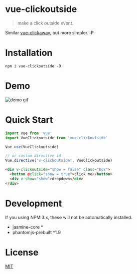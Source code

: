 # vue-clickoutside
> make a click outside event.

Similar [vue-clickaway](https://github.com/simplesmiler/vue-clickaway), but more simpler. :P


# Installation
```shell
npm i vue-clickoutside -D
```

# Demo
![demo gif](http://g.recordit.co/pDjxMhZ1IA.gif)

# Quick Start
```javascript
import Vue from 'vue'
import VueClickoutside from 'vue-clickoutside'

Vue.use(VueClickoutside)

// or custom directive id
Vue.directive('v-clickoutside', VueClickoutside)
```

```html
<div v-clickoutside="show = false" class="box">
  <button @click="show = true">click me</button>
  <div v-show="show">dropdown</div>
</div>
```

# Development
If you using NPM 3.x, these will not be automatically installed.

- jasmine-core *
- phantomjs-prebuilt ^1.9

# License
[MIT](https://opensource.org/licenses/MIT)

